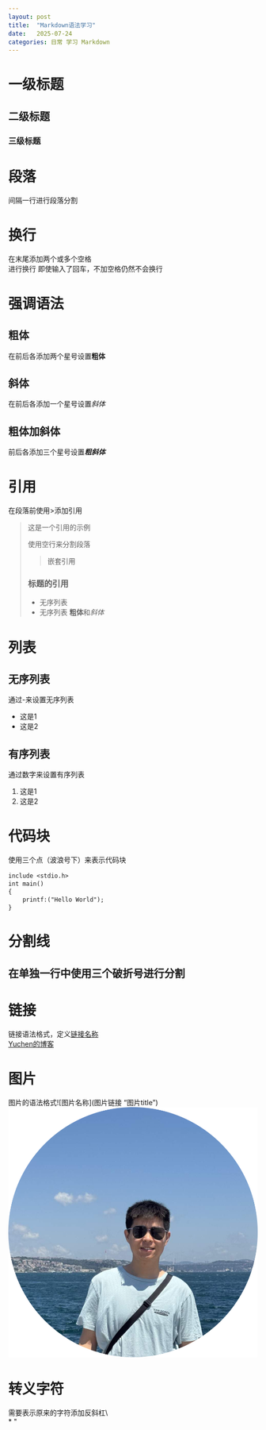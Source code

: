 ```yaml
---
layout: post
title:  "Markdown语法学习"
date:   2025-07-24
categories: 日常 学习 Markdown
---
```


#   一级标题
##  二级标题
### 三级标题

# 段落
间隔一行进行段落分割

# 换行
在末尾添加两个或多个空格  
进行换行
即使输入了回车，不加空格仍然不会换行

# 强调语法
## 粗体
在前后各添加两个星号设置**粗体**

## 斜体
在前后各添加一个星号设置*斜体*

## 粗体加斜体
前后各添加三个星号设置***粗斜体***

# 引用
在段落前使用>添加引用
> 这是一个引用的示例
>
> 使用空行来分割段落
>> 嵌套引用
> ### 标题的引用
>
> - 无序列表
> - 无序列表
> **粗体**和*斜体*

# 列表
## 无序列表
通过-来设置无序列表
- 这是1
- 这是2
## 有序列表
通过数字来设置有序列表
1. 这是1
2. 这是2

# 代码块
使用三个点（波浪号下）来表示代码块  
```
include <stdio.h>
int main()
{
    printf:("Hello World");
}
```

# 分割线
在单独一行中使用三个破折号进行分割
---

# 链接
链接语法格式，定义[链接名称](链接地址)  
[Yuchen的博客](https://duanyc210.github.io)


# 图片
图片的语法格式![图片名称](图片链接 “图片title”)  
![Yuchen的照片](/assets/pictures/portfolio.png)

# 转义字符
需要表示原来的字符添加反斜杠\  
\* \"

